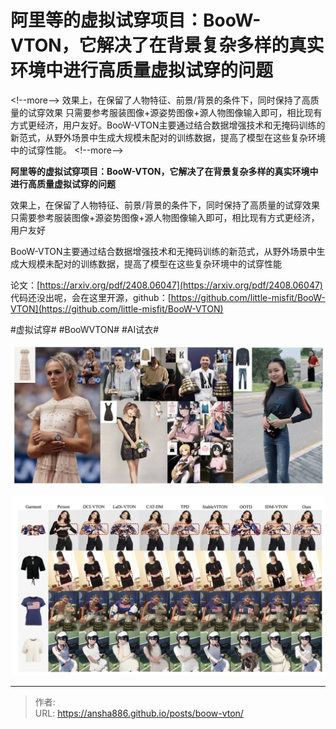 # 阿里等的虚拟试穿项目：BooW-VTON，它解决了在背景复杂多样的真实环境中进行高质量虚拟试穿的问题


&lt;!--more--&gt;
效果上，在保留了人物特征、前景/背景的条件下，同时保持了高质量的试穿效果 只需要参考服装图像&#43;源姿势图像&#43;源人物图像输入即可，相比现有方式更经济，用户友好。BooW-VTON主要通过结合数据增强技术和无掩码训练的新范式，从野外场景中生成大规模未配对的训练数据，提高了模型在这些复杂环境中的试穿性能。
&lt;!--more--&gt;

**阿里等的虚拟试穿项目：BooW-VTON，它解决了在背景复杂多样的真实环境中进行高质量虚拟试穿的问题**

效果上，在保留了人物特征、前景/背景的条件下，同时保持了高质量的试穿效果 只需要参考服装图像&#43;源姿势图像&#43;源人物图像输入即可，相比现有方式更经济，用户友好

BooW-VTON主要通过结合数据增强技术和无掩码训练的新范式，从野外场景中生成大规模未配对的训练数据，提高了模型在这些复杂环境中的试穿性能

论文：[https://arxiv.org/pdf/2408.06047](https://arxiv.org/pdf/2408.06047) 代码还没出呢，会在这里开源，github：[https://github.com/little-misfit/BooW-VTON](https://github.com/little-misfit/BooW-VTON)

#虚拟试穿# #BooWVTON# #AI试衣#

![](https://raw.githubusercontent.com/ansha886/blog-images/master/BooW-VTON1.webp)

![](https://raw.githubusercontent.com/ansha886/blog-images/master/BooW-VTON2.webp)


---

> 作者:   
> URL: https://ansha886.github.io/posts/boow-vton/  

